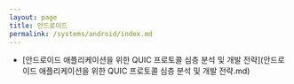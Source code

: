 ```yaml
---
layout: page
title: 안드로이드
permalink: /systems/android/index.md
---
```


- [안드로이드 애플리케이션을 위한 QUIC 프로토콜 심층 분석 및 개발 전략](안드로이드 애플리케이션을 위한 QUIC 프로토콜 심층 분석 및 개발 전략.md)
